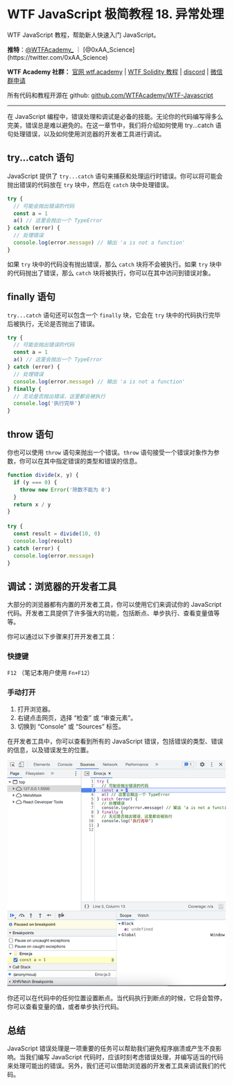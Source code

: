 # WTF JavaScript 极简教程 18. 异常处理

WTF JavaScript 教程，帮助新人快速入门 JavaScript。

**推特**：[@WTFAcademy_](https://twitter.com/WTFAcademy_) ｜ [@0xAA_Science](https://twitter.com/0xAA_Science)

**WTF Academy 社群：** [官网 wtf.academy](https://wtf.academy/) | [WTF Solidity 教程](https://github.com/AmazingAng/WTFSolidity) | [discord](https://discord.wtf.academy/) | [微信群申请](https://docs.google.com/forms/d/e/1FAIpQLSe4KGT8Sh6sJ7hedQRuIYirOoZK_85miz3dw7vA1-YjodgJ-A/viewform?usp=sf_link)

所有代码和教程开源在 github: [github.com/WTFAcademy/WTF-Javascript](https://github.com/WTFAcademy/WTF-Javascript)

---

在 JavaScript 编程中，错误处理和调试是必备的技能。无论你的代码编写得多么完美，错误总是难以避免的。在这一章节中，我们将介绍如何使用 try...catch 语句处理错误，以及如何使用浏览器的开发者工具进行调试。

## try...catch 语句

JavaScript 提供了 `try...catch` 语句来捕获和处理运行时错误。你可以将可能会抛出错误的代码放在 `try` 块中，然后在 `catch` 块中处理错误。

```javascript
try {
  // 可能会抛出错误的代码
  const a = 1
  a() // 这里会抛出一个 TypeError
} catch (error) {
  // 处理错误
  console.log(error.message) // 输出 'a is not a function'
}
```

如果 `try` 块中的代码没有抛出错误，那么 `catch` 块将不会被执行。如果 `try` 块中的代码抛出了错误，那么 `catch` 块将被执行，你可以在其中访问到错误对象。

## finally 语句

`try...catch` 语句还可以包含一个 `finally` 块，它会在 `try` 块中的代码执行完毕后被执行，无论是否抛出了错误。

```javascript
try {
  // 可能会抛出错误的代码
  const a = 1
  a() // 这里会抛出一个 TypeError
} catch (error) {
  // 处理错误
  console.log(error.message) // 输出 'a is not a function'
} finally {
  // 无论是否抛出错误，这里都会被执行
  console.log('执行完毕')
}
```

## throw 语句

你也可以使用 `throw` 语句来抛出一个错误。`throw` 语句接受一个错误对象作为参数，你可以在其中指定错误的类型和错误的信息。

```javascript
function divide(x, y) {
  if (y === 0) {
    throw new Error('除数不能为 0')
  }
  return x / y
}

try {
  const result = divide(10, 0)
  console.log(result)
} catch (error) {
  console.log(error.message)
}
```

## 调试：浏览器的开发者工具

大部分的浏览器都有内置的开发者工具，你可以使用它们来调试你的 JavaScript 代码。开发者工具提供了许多强大的功能，包括断点、单步执行、查看变量值等等。

你可以通过以下步骤来打开开发者工具：

### 快捷键
`F12` （笔记本用户使用 `Fn+F12`）

### 手动打开

1. 打开浏览器。
2. 右键点击网页，选择 “检查” 或 “审查元素”。
3. 切换到 “Console” 或 “Sources” 标签。

在开发者工具中，你可以查看到所有的 JavaScript 错误，包括错误的类型、错误的信息，以及错误发生的位置。

![](./img/18-1.png)

你还可以在代码中的任何位置设置断点。当代码执行到断点的时候，它将会暂停，你可以查看变量的值，或者单步执行代码。

## 总结

JavaScript 错误处理是一项重要的任务可以帮助我们避免程序崩溃或产生不良影响。当我们编写 JavaScript 代码时，应该时刻考虑错误处理，并编写适当的代码来处理可能出的错误。另外，我们还可以借助浏览器的开发者工具来调试我们的代码。
